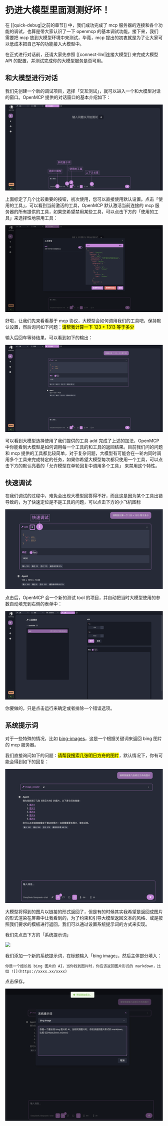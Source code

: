 # 扔进大模型里面测测好坏！

在 [[quick-debug|之前的章节]] 中，我们成功完成了 mcp 服务器的连接和各个功能的调试，也算是带大家认识了一下 openmcp 的基本调试功能。接下来，我们需要把 mcp 放到大模型环境中来测试，毕竟，mcp 提出的初衷就是为了让大家可以低成本把自己写的功能接入大模型中。

在正式进行对话前，还请大家先参照 [[connect-llm|连接大模型]] 来完成大模型 API 的配置，并测试完成你的大模型服务是否可用。

## 和大模型进行对话

我们先创建一个新的调试项目，选择「交互测试」，就可以进入一个和大模型对话的窗口。OpenMCP 提供的对话窗口的基本介绍如下：

![](./images/llm-intro.png)

上面标定了几个比较重要的按钮，初次使用，您可以直接使用默认设置。点击「使用的工具」，可以看到当前激活的工具，OpenMCP 默认激活当前连接的 mcp 服务器的所有提供的工具，如果您希望禁用某些工具，可以点击下方的「使用的工具」来选择性地禁用工具：

![](./images/llm-tools.png)

好啦，让我们先来看看基于 mcp 协议，大模型会如何调用我们的工具吧，保持默认设置，然后询问如下问题：<mark>请帮我计算一下 123 + 1313 等于多少</mark>

输入后回车等待结果，可以看到如下的输出：

![](./images/llm-calc.png)

可以看到大模型选择使用了我们提供的工具 add 完成了上述的加法，OpenMCP 中你能看到大模型是如何调用每一个工具的和工具的返回结果。目前我们问的问题和 mcp 提供的工具都比较简单，对于复杂问题，大模型有可能会在一轮内同时调用多个工具来完成特定的任务，如果你希望大模型每次都只使用一个工具，可以点击下方的默认亮着的「允许模型在单轮回复中调用多个工具」 来禁用这个特性。

## 快速调试

在我们调试的过程中，难免会出现大模型回答得不好，而且这是因为某个工具出错导致的，为了快速定位是不是工具的问题，可以点击下方的小飞机图标

![](./images/llm-fast-debug.png)

点击后，OpenMCP 会一个新的测试 tool 的项目，并自动把当时大模型使用的参数自动填充到右侧的表单中：

![](./images/llm-fast-debug-result.png)

你要做的，只是点击运行来确定或者排除一个错误选项。

## 系统提示词

对于一些特殊的情况，比如 [bing-images](/Users/bytedance/projects/openmcp-tutorial/bing-images)，这是一个根据关键词来返回 bing 图片的 mcp 服务器。

我们直接询问如下的问题：<mark>请帮我搜索几张明日方舟的图片</mark>，默认情况下，你有可能会得到如下的回复：

![](./images/bing-image-common.png)

大模型将得到的图片以链接的形式返回了，但是有的时候其实我希望是返回成图片的形式渲染在屏幕中让我看到的，为了约束和引导大模型返回文本的风格、或是按照我们要求的模板进行返回，我们可以通过设置系统提示词的方式来实现。

我们先点击下方的「系统提示词」

![](./image/system-prompt-add.png)

我们添加一个新的系统提示词，在标题输入「bing image」，然后主体部分填入：

```
你是一个擅长找 bing 图片的 AI，当你找到图片时，你应该返回图片形式的 markdown，比如 ![](https://xxxx.xx/xxxx)
```

点击保存。

![](./images/system-prompt-image.png)

